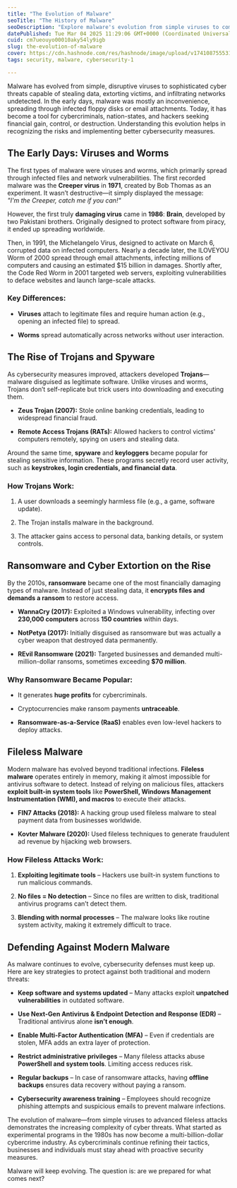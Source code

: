 ```yaml
---
title: "The Evolution of Malware"
seoTitle: "The History of Malware"
seoDescription: "Explore malware's evolution from simple viruses to complex threats and discover cybersecurity measures to defend against modern attacks"
datePublished: Tue Mar 04 2025 11:29:06 GMT+0000 (Coordinated Universal Time)
cuid: cm7ueouyo00010aky54ly9igb
slug: the-evolution-of-malware
cover: https://cdn.hashnode.com/res/hashnode/image/upload/v1741087555319/39a27161-2816-4ef5-b531-c883b77e26d8.jpeg
tags: security, malware, cybersecurity-1

---
```


Malware has evolved from simple, disruptive viruses to sophisticated cyber threats capable of stealing data, extorting victims, and infiltrating networks undetected. In the early days, malware was mostly an inconvenience, spreading through infected floppy disks or email attachments. Today, it has become a tool for cybercriminals, nation-states, and hackers seeking financial gain, control, or destruction. Understanding this evolution helps in recognizing the risks and implementing better cybersecurity measures.

## **The Early Days: Viruses and Worms**

The first types of malware were viruses and worms, which primarily spread through infected files and network vulnerabilities. The first recorded malware was the **Creeper virus** in **1971**, created by Bob Thomas as an experiment. It wasn’t destructive—it simply displayed the message:  
*"I'm the Creeper, catch me if you can!"*

However, the first truly **damaging virus** came in **1986**: **Brain**, developed by two Pakistani brothers. Originally designed to protect software from piracy, it ended up spreading worldwide.

Then, in 1991, the Michelangelo Virus, designed to activate on March 6, corrupted data on infected computers. Nearly a decade later, the ILOVEYOU Worm of 2000 spread through email attachments, infecting millions of computers and causing an estimated $15 billion in damages. Shortly after, the Code Red Worm in 2001 targeted web servers, exploiting vulnerabilities to deface websites and launch large-scale attacks.

### **Key Differences:**

* **Viruses** attach to legitimate files and require human action (e.g., opening an infected file) to spread.
    
* **Worms** spread automatically across networks without user interaction.
    

## **The Rise of Trojans and Spyware**

As cybersecurity measures improved, attackers developed **Trojans**—malware disguised as legitimate software. Unlike viruses and worms, Trojans don’t self-replicate but trick users into downloading and executing them.

* **Zeus Trojan (2007):** Stole online banking credentials, leading to widespread financial fraud.
    
* **Remote Access Trojans (RATs):** Allowed hackers to control victims' computers remotely, spying on users and stealing data.
    

Around the same time, **spyware** and **keyloggers** became popular for stealing sensitive information. These programs secretly record user activity, such as **keystrokes, login credentials, and financial data**.

### **How Trojans Work:**

1. A user downloads a seemingly harmless file (e.g., a game, software update).
    
2. The Trojan installs malware in the background.
    
3. The attacker gains access to personal data, banking details, or system controls.
    

## **Ransomware and Cyber Extortion on the Rise**

By the 2010s, **ransomware** became one of the most financially damaging types of malware. Instead of just stealing data, it **encrypts files and demands a ransom** to restore access.

* **WannaCry (2017):** Exploited a Windows vulnerability, infecting over **230,000 computers** across **150 countries** within days.
    
* **NotPetya (2017):** Initially disguised as ransomware but was actually a cyber weapon that destroyed data permanently.
    
* **REvil Ransomware (2021):** Targeted businesses and demanded multi-million-dollar ransoms, sometimes exceeding **$70 million**.
    

### **Why Ransomware Became Popular:**

* It generates **huge profits** for cybercriminals.
    
* Cryptocurrencies make ransom payments **untraceable**.
    
* **Ransomware-as-a-Service (RaaS)** enables even low-level hackers to deploy attacks.
    

## **Fileless Malware**

Modern malware has evolved beyond traditional infections. **Fileless malware** operates entirely in memory, making it almost impossible for antivirus software to detect. Instead of relying on malicious files, attackers **exploit built-in system tools** like **PowerShell, Windows Management Instrumentation (WMI), and macros** to execute their attacks.

* **FIN7 Attacks (2018):** A hacking group used fileless malware to steal payment data from businesses worldwide.
    
* **Kovter Malware (2020):** Used fileless techniques to generate fraudulent ad revenue by hijacking web browsers.
    

### **How Fileless Attacks Work:**

1. **Exploiting legitimate tools** – Hackers use built-in system functions to run malicious commands.
    
2. **No files = No detection** – Since no files are written to disk, traditional antivirus programs can’t detect them.
    
3. **Blending with normal processes** – The malware looks like routine system activity, making it extremely difficult to trace.
    

## **Defending Against Modern Malware**

As malware continues to evolve, cybersecurity defenses must keep up. Here are key strategies to protect against both traditional and modern threats:

* **Keep software and systems updated** – Many attacks exploit **unpatched vulnerabilities** in outdated software.
    
* **Use Next-Gen Antivirus & Endpoint Detection and Response (EDR)** – Traditional antivirus alone **isn’t enough**.
    
* **Enable Multi-Factor Authentication (MFA)** – Even if credentials are stolen, MFA adds an extra layer of protection.
    
* **Restrict administrative privileges** – Many fileless attacks abuse **PowerShell and system tools**. Limiting access reduces risk.
    
* **Regular backups** – In case of ransomware attacks, having **offline backups** ensures data recovery without paying a ransom.
    
* **Cybersecurity awareness training** – Employees should recognize phishing attempts and suspicious emails to prevent malware infections.
    

The evolution of malware—from simple viruses to advanced fileless attacks demonstrates the increasing complexity of cyber threats. What started as experimental programs in the 1980s has now become a multi-billion-dollar cybercrime industry. As cybercriminals continue refining their tactics, businesses and individuals must stay ahead with proactive security measures.

Malware will keep evolving. The question is: are we prepared for what comes next?